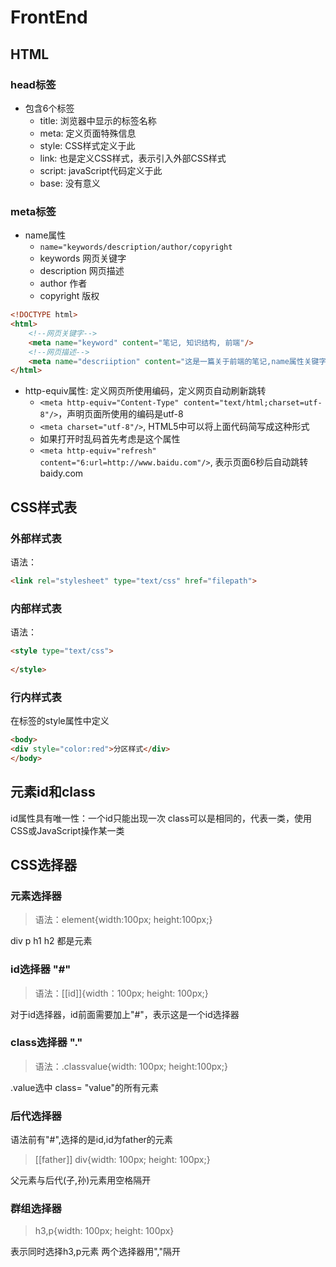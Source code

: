 # FrontEnd

## HTML

### head标签

- 包含6个标签
  - title: 浏览器中显示的标签名称
  - meta: 定义页面特殊信息
  - style: CSS样式定义于此
  - link: 也是定义CSS样式，表示引入外部CSS样式
  - script: javaScript代码定义于此
  - base: 没有意义

### meta标签

- name属性
  - ```name="keywords/description/author/copyright```
  - keywords 网页关键字
  - description 网页描述
  - author 作者
  - copyright 版权

```html
<!DOCTYPE html>
<html>
    <!--网页关键字-->
    <meta name="keyword" content="笔记, 知识结构, 前端"/>
    <!--网页描述-->
    <meta name="descriiption" content="这是一篇关于前端的笔记,name属性关键字description是用来做网页的描述"/>
</html>
```

- http-equiv属性: 定义网页所使用编码，定义网页自动刷新跳转
  - ```<meta http-equiv="Content-Type" content="text/html;charset=utf-8"/>```，声明页面所使用的编码是utf-8
  - ```<meta charset="utf-8"/>```, HTML5中可以将上面代码简写成这种形式
  - 如果打开时乱码首先考虑是这个属性
  - ```<meta http-equiv="refresh" content="6:url=http://www.baidu.com"/>```, 表示页面6秒后自动跳转baidy.com


## CSS样式表

### 外部样式表

语法：

```html
<link rel="stylesheet" type="text/css" href="filepath">
```

### 内部样式表

语法：

```html
<style type="text/css">
    
</style>
```

### 行内样式表

在标签的style属性中定义

```html
<body>
<div style="color:red">分区样式</div>
</body>
```

## 元素id和class

id属性具有唯一性：一个id只能出现一次
class可以是相同的，代表一类，使用CSS或JavaScript操作某一类

## CSS选择器

### 元素选择器

> 语法：element{width:100px; height:100px;}

div p h1 h2 都是元素  

### id选择器 "\#"

> 语法：\[[id]]{width：100px; height: 100px;}

对于id选择器，id前面需要加上"#"，表示这是一个id选择器

### class选择器 "."

> 语法：.classvalue{width: 100px; height:100px;}

.value选中 class= "value"的所有元素

### 后代选择器

语法前有"#",选择的是id,id为father的元素

> [[father]] div{width: 100px; height: 100px;}  

父元素与后代(子,孙)元素用空格隔开

### 群组选择器

> h3,p{width: 100px; height: 100px}

表示同时选择h3,p元素
两个选择器用","隔开  